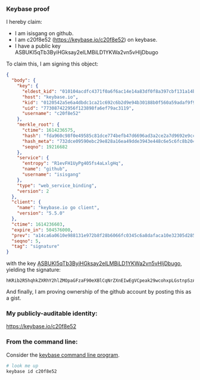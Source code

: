 ### Keybase proof

I hereby claim:

  * I am isisgang on github.
  * I am c20f8e52 (https://keybase.io/c20f8e52) on keybase.
  * I have a public key ASBUKl5qTb3ByiHGksay2elLMBiLD1YKWa2vn5vHIjDbugo

To claim this, I am signing this object:

```json
{
  "body": {
    "key": {
      "eldest_kid": "010104acdfc4371f0a6f6ac14e14a83df0f8a397cbf131a14b9510277b042c2535330a",
      "host": "keybase.io",
      "kid": "0120542a5e6a4dbdc1ca21c692c6b2d9e94b30188b0f560a59adaf9f9bc72230dbba0a",
      "uid": "773087422956f123898fa6ef79ac3119",
      "username": "c20f8e52"
    },
    "merkle_root": {
      "ctime": 1614236575,
      "hash": "fda960c98f0e49585c81dce774befb47d6696ad3a2ce2a7d9692e9cc65e998ec8b07eb69dfb364a121181ac2f4d8b76de482b2140ca12e79b15148d847956145",
      "hash_meta": "732dce09590ebc29e828a16ea49dde3943e448c6e5c6fc8b2040518eb9794cfc",
      "seqno": 19216682
    },
    "service": {
      "entropy": "R1evFH1UyPg405fs4aLxlgHq",
      "name": "github",
      "username": "isisgang"
    },
    "type": "web_service_binding",
    "version": 2
  },
  "client": {
    "name": "keybase.io go client",
    "version": "5.5.0"
  },
  "ctime": 1614236603,
  "expire_in": 504576000,
  "prev": "a14ca6a0610e988131e972b8f28b6066fc0345c6a8dafaca10e32305d28506fb",
  "seqno": 5,
  "tag": "signature"
}
```

with the key [ASBUKl5qTb3ByiHGksay2elLMBiLD1YKWa2vn5vHIjDbugo](https://keybase.io/c20f8e52), yielding the signature:

```
hKRib2R5hqhkZXRhY2hlZMOpaGFzaF90eXBlCqNrZXnEIwEgVCpeak29wcohxpLGstnpSzAYiw9WClmtr5+bxyIw27oKp3BheWxvYWTESpcCBcQgoUymoGEOmIEx6XK48otgZvwDRcao2vrKEOMjBdKFBvvEIAbMaRmMTrt2+OoChcSrKQ9I7PPgS/JHaE4R2ycznIPVAgHCo3NpZ8RAGm/LrExZZ8TjuN3hkUCiVfBUnZyhFK3bfjOpzgv3/WlK6cUwBO2zyLEZ0qQSObLPheuxisYrWmrAkuCCOac+A6hzaWdfdHlwZSCkaGFzaIKkdHlwZQildmFsdWXEINNr53Xb4y9DKwh9NRVfVH1Fb5YltirEuTmbFZh79xQMo3RhZ80CAqd2ZXJzaW9uAQ==

```

And finally, I am proving ownership of the github account by posting this as a gist.

### My publicly-auditable identity:

https://keybase.io/c20f8e52

### From the command line:

Consider the [keybase command line program](https://keybase.io/download).

```bash
# look me up
keybase id c20f8e52
```
